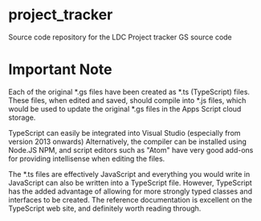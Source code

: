 # project_tracker
Source code repository for the LDC Project tracker GS source code

# Important Note
Each of the original *.gs files have been created as *.ts (TypeScript) files.  These files, when edited and saved, should compile into *.js 
files, which would be used to update the original *.gs files in the Apps Script cloud storage.

TypeScript can easily be integrated into Visual Studio (especially from version 2013 onwards)  Alternatively, the compiler can be installed
using Node.JS NPM, and script editors such as "Atom" have very good add-ons for providing intellisense when editing the files.

The *.ts files are effectively JavaScript and everything you would write in JavaScript can also be written into a TypeScript file.
However,  TypeScript has the added advantage of allowing for more strongly typed classes and interfaces
to be created.  The reference documentation is excellent on the TypeScript web site, and definitely worth reading through.
